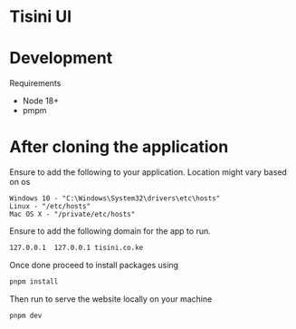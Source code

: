 # Tisini UI

# Development

Requirements
- Node 18+
- pmpm

# After cloning the application 
Ensure to add the following to your application. Location might vary based on os

```
Windows 10 - "C:\Windows\System32\drivers\etc\hosts"
Linux - "/etc/hosts"
Mac OS X - "/private/etc/hosts"
```
Ensure to add the following domain for the app to run.
```txt
127.0.0.1  127.0.0.1 tisini.co.ke
```
Once done proceed to install packages using
```sh
pnpm install
```
Then run to serve the website locally on your machine
```
pnpm dev
``` 
